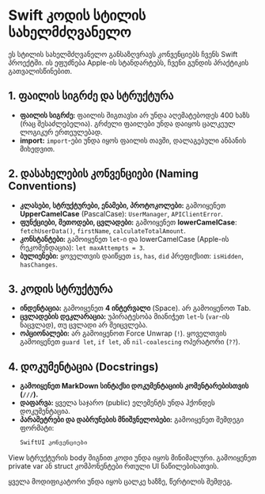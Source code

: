 # Swift კოდის სტილის სახელმძღვანელო

ეს სტილის სახელმძღვანელო განსაზღვრავს კონვენციებს ჩვენს Swift პროექტში. ის ეფუძნება Apple-ის სტანდარტებს, ჩვენი გუნდის პრაქტიკის გათვალისწინებით.

## 1. ფაილის სიგრძე და სტრუქტურა
* **ფაილის სიგრძე:** ფაილის შიგთავსი არ უნდა აღემატებოდეს 400 ხაზს (რაც შესაძლებელია). გრძელი ფაილები უნდა დაიყოს ცალკეულ ლოგიკურ ერთეულებად.
* **import:** `import`-ები უნდა იყოს ფაილის თავში, დალაგებული ანბანის მიხედვით.

## 2. დასახელების კონვენციები (Naming Conventions)
* **კლასები, სტრუქტურები, ენამები, პროტოკოლები:** გამოიყენეთ **UpperCamelCase** (PascalCase): `UserManager`, `APIClientError`.
* **ფუნქციები, მეთოდები, ცვლადები:** გამოიყენეთ **lowerCamelCase**: `fetchUserData()`, `firstName`, `calculateTotalAmount`.
* **კონსტანტები:** გამოიყენეთ `let`-ი და lowerCamelCase (Apple-ის რეკომენდაცია): `let maxAttempts = 3`.
* **ბულიენები:** ყოველთვის დაიწყეთ `is`, `has`, `did` პრეფიქსით: `isHidden`, `hasChanges`.

## 3. კოდის სტრუქტურა
* **ინდენტაცია:** გამოიყენეთ **4 ინტერვალი** (Space). არ გამოიყენოთ Tab.
* **ცვლადების დეკლარაცია:** უპირატესობა მიანიჭეთ `let`-ს (`var`-ის ნაცვლად), თუ ცვლადი არ შეიცვლება.
* **ოპციონალები:** არ გამოიყენოთ Force Unwrap (`!`). ყოველთვის გამოიყენეთ `guard let`, `if let`, ან `nil-coalescing` ოპერატორი (`??`).

## 4. დოკუმენტაცია (Docstrings)
* **გამოიყენეთ MarkDown სინტაქსი დოკუმენტაციის კომენტარებისთვის (`///`).**
* **დაფარვა:** ყველა საჯარო (public) ელემენტს უნდა ჰქონდეს დოკუმენტაცია.
* **პარამეტრები და დაბრუნების მნიშვნელობები:** გამოიყენეთ შემდეგი ფორმატი:
  ```swift
  SwiftUI კონვენციები
View სტრუქტურის body შიგნით კოდი უნდა იყოს მინიმალური. გამოიყენეთ private var ან struct კომპონენტები რთული UI ნაწილებისათვის.

ყველა მოდიფიკატორი უნდა იყოს ცალკე ხაზზე, წერტილის შემდეგ.
